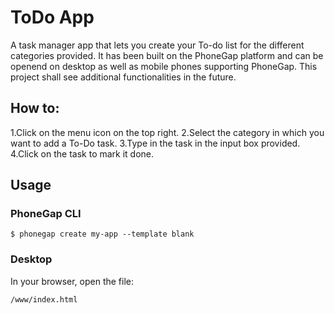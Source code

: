 # ToDo App
A task manager app that lets you create your To-do list for the different categories provided. It has been built on the PhoneGap platform and can be openend on desktop as well as mobile phones supporting PhoneGap. This project shall see additional functionalities in the future.

## How to:
1.Click on the menu icon on the top right. 
2.Select the category in which you want to add a To-Do task.
3.Type in the task in the input box provided.
4.Click on the task to mark it done.

## Usage

### PhoneGap CLI

    $ phonegap create my-app --template blank

### Desktop

In your browser, open the file:

    /www/index.html

